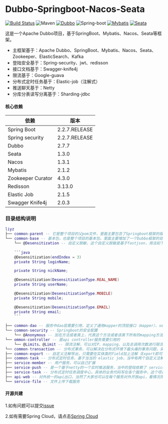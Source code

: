 Dubbo-Springboot-Nacos-Seata
=========================================

[![Build Status](https://img.shields.io/badge/Build-ZhiQinlsZhen-brightgreen)](https://github.com/ZhiQinIsZhen/dubbo-springboot-project)
![Maven](https://img.shields.io/maven-central/v/org.apache.dubbo/dubbo.svg)
[![Dubbo](https://img.shields.io/badge/Dubbo-2.7.7-brightgreen)](http://dubbo.apache.org/zh-cn/index.html)
![Spring-boot](https://img.shields.io/badge/Springboot-2.2.7.RELEASE-brightgreen)
[![Mybatis](https://img.shields.io/badge/Mybatis-2.1.2-brightgreen)](https://mybatis.org/mybatis-3/zh/getting-started.html)
[![Seata](https://img.shields.io/badge/Seata-1.3.0-brightgreen)](https://seata.io/zh-cn/)

这是一个Apache Dubbo项目，基于SpringBoot、Mybatis、Nacos、Seata等框架。

- 主框架基于：Apache Dubbo、SpringBoot、Mybatis、Nacos、Seata、Zookeeper、ElasticSearch、Kafka
- 登陆安全基于：Spring-security、jwt、redisson
- 接口文档基于：Swagger-knife4j
- 限流基于：Google-guava
- 分布式定时任务基于：Elastic-job（注解式）
- 推送聊天基于：Netty
- 分库分表读写分离基于：Sharding-jdbc


#### 核心依赖 

依赖 | 版本
--- | ---
Spring Boot |   2.2.7.RELEASE
Spring security | 2.2.7.RELEASE
Dubbo |  2.7.7
Seata | 1.3.0
Nacos | 1.3.1
Mybatis | 2.1.2
Zookeeper Curator | 4.3.0
Redisson |  3.13.0
Elastic Job | 2.1.5
Swagger Knife4j | 2.0.3


### 目录结构说明
```lua
liyz
├── common-parent -- 它是整个项目的父pom文件，里面主要包含了Springboot框架的版本，和一些常用工具包，方便以后升级版本
└── common-base -- 基本包，也是整个项目的基本包。里面主要增加了一个Dubbo框架的处理
	└── @Desensitization -- 自定义脱敏，这个自定义脱敏是基于fastjson，用法如下 注：我将springboot默认的jsckson序列化方式修改成了fastjson
	
	```java
	@Desensitization(endIndex = 3)
	private String loginName;

	private String nickName;

	@Desensitization(DesensitizationType.REAL_NAME)
	private String userName;

	@Desensitization(DesensitizationType.MOBILE)
	private String mobile;

	@Desensitization(DesensitizationType.EMAIL)
	private String email;
	```
	
├── common-dao -- 服务中dao层需要引用，定义了通用mapper的顶层接口（mapper）、service层的顶层接口以及抽象类，所有大家对于单表操作不再需要维护一个*Mapper.xml文件了，当然了我在这里也提倡大家尽量单表操作，将多表关系在业务层来实现
└── common-security -- Springboot的安全配置
	└── @Anonymous -- 加在方法或者类上，代表这个方法或者该类下所有的mapping方法可以免鉴权访问，否则所有的api必须登录后写到token来访问
└── ommon-controller -- 是api controller服务需要引用的
	└── @Limits、@Limit -- 限流注解，可以对IP、mapping、以及总调用次数进行限流
└── common-transaction -- 分布式事务，可以解决在分布式环境下最头痛的事务问题，采用阿里开源的Seata
├── common-export -- 自定义注解导出，只需要在实体类的field加上注解（Export即可），并且暂时只有csv的导出，如果需要excel的导出，大家可以自行添加
├── common-task -- 分布式定时任务，基于当当的 elastic job，当中有两个自定义注解：ElasticDataFlowJob、ElasticSimpleJob
├── service-member -- 用户服务，可以自己扩展
├── service-push -- 是一个基于netty的一个实时推送服务，当中的登陆依赖了 service-member，如果有认证中心或者需要修改认证的地方，可以自行修改
├── service-task -- 分布式定时任务调度中心，具体的业务代码写在各个服务中，这个项目只用来触发，通过dubbo来远程调用
├── api-web -- 对外统一的api出口，当然了大家也可以在每个服务对外开放api，看情况而定
└── service-file -- 文件上传下载服务

```

#### 开源共建
1.如有问题可以提交[issue](https://github.com/ZhiQinIsZhen/dubbo-springboot-project/issues)

2.如有需要Spring Cloud，请点击[Spring Cloud](https://github.com/ZhiQinIsZhen/springcloud-demo)
